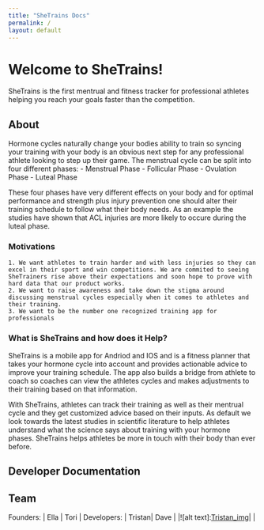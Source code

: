 ```yaml
---
title: "SheTrains Docs"
permalink: /
layout: default
---
```


# Welcome to SheTrains!
SheTrains is the first mentrual and fitness tracker for professional athletes helping you reach your goals faster than the competition.

## About
Hormone cycles naturally change your bodies ability to train so syncing your training with your body is an obvious next step for any professional athlete looking to step up their game. The menstrual cycle can be split into four different phases:
    - Menstrual Phase
    - Follicular Phase
    - Ovulation Phase
    - Luteal Phase

These four phases have very different effects on your body and for optimal performance and strength plus injury prevention one should alter their training schedule to follow what their body needs. As an example the studies have shown that ACL injuries are more likely to occure during the luteal phase.

### Motivations
    1. We want athletes to train harder and with less injuries so they can excel in their sport and win competitions. We are commited to seeing SheTrainers rise above their expectations and soon hope to prove with hard data that our product works. 
    2. We want to raise awareness and take down the stigma around discussing menstrual cycles especially when it comes to athletes and their training.
    3. We want to be the number one recognized training app for professionals 

### What is SheTrains and how does it Help?
SheTrains is a mobile app for Andriod and IOS and is a fitness planner that takes your hormone cycle into account and provides actionable advice to improve your training schedule. The app also builds a bridge from athlete to coach so coaches can view the athletes cycles and makes adjustments to their training based on that information.

With SheTrains, athletes can track their training as well as their mentrual cycle and they get customized advice based on their inputs. As default we look towards the latest studies in scientific literature to help athletes understand what the science says about training with your hormone phases. SheTrains helps athletes be more in touch with their body than ever before.

## Developer Documentation

## Team
Founders:
| Ella | Tori |
Developers: 
| Tristan| Dave |
|![alt text]:[Tristan_img]| |

[Ella_img]:
[Tori_img]:
[Tristan_img]: https://github.com/cusitristan/SheTrainsDocs/blob/main/imgs/Tristan_img.jpg "Tristan Image"
[Dave_img]:
[Sean_img]:
[Mathiew_img]:
[Gordon_img]:




